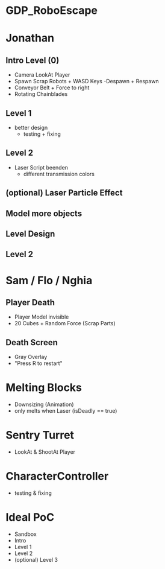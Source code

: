 # GDP_RoboEscape

# Jonathan
## Intro Level (0)
- Camera LookAt Player
- Spawn Scrap Robots + WASD Keys
	-Despawn + Respawn
- Conveyor Belt + Force to right
- Rotating Chainblades
## Level 1
- better design
	- testing + fixing
## Level 2
- Laser Script beenden
	- different transmission colors
## (optional) Laser Particle Effect
## Model more objects
## Level Design
## Level 2

# Sam / Flo / Nghia
## Player Death
- Player Model invisible
- 20 Cubes + Random Force (Scrap Parts)
## Death Screen
- Gray Overlay
- "Press R to restart"
# Melting Blocks
- Downsizing (Animation)
- only melts when Laser (isDeadly == true)
# Sentry Turret
- LookAt & ShootAt Player
# CharacterController
- testing & fixing

# Ideal PoC
- Sandbox
- Intro
- Level 1
- Level 2
- (optional) Level 3

